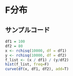 # F分布

## サンプルコード

```r
df1 = 100
df2 = 80
x <- rchisq(10000, df = df1)
y <- rchisq(10000, df = df2)
f_list <- (x / df1) / (y/df2)
hist(f_list, freq=F)
curve(df(x, df1, df2), add=T)
```

